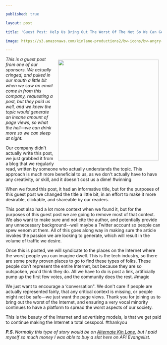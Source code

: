 ---
published: true
layout: post
title: 'Guest Post: Help Us Bring Out The Worst Of The Net So We Can Generate Page Views'
image: https://s3.amazonaws.com/kinlane-productions2/bw-icons/bw-angry-mob.png
---

<p><img style="padding: 10px;" src="https://s3.amazonaws.com/kinlane-productions2/bw-icons/bw-angry-mob.png" alt="" width="325" align="right" />
<p><em>This is a guest post from one of our sponsors. We actually cringed, and puked in our mouth a little bit when we saw an email come in from this company, requesting a post, but they paid us well, and we knew the topic would generate an insane amount of page views, so what the hell&mdash;we can drink more so we can sleep at night.</em>
<p>Our company didn't actually write this post, we just grabbed it from a blog that we regularly read, written by someone who actually understands the topic. This approach is much more beneficial to us, as we don't actually have to have any creativity, or skill, and it doesn't cost us a dime! #winning
<p>When we found this post, it had an informative title, but for the purposes of this guest post we changed the title a little bit, in an effort to make it more desirable, clickable, and shareable by our readers.&nbsp;
<p>This post also had a lot more context when we found it, but for the purposes of this guest post we are going to remove most of that context. We also want to make sure and not cite the author, and potentially provide any unnecessary background--well maybe a Twitter account so people can spew venom at them. All of this goes along way in making sure the article invokes the passion we are looking to generate, which will result in the volume of traffic we desire.
<p>Once this is posted, we will syndicate to the places on the Internet where the worst people you can imagine dwell. This is the tech industry, so there are some pretty proven places to go to find these types of folks. These people don&rsquo;t represent the entire Internet, but because they are so outspoken, you'd think they do. All we have to do is post a link, artificially pump up the first few votes, and the community does the rest. #magic
<p>We just want to encourage a &lsquo;conversation". We don't care if people are actually represented fairly, that any critical context is missing, or people might not be safe&mdash;we just want the page views. Thank you for joining us to bring out the worst of the Internet, and ensuring a very vocal minority continues to have a platform to spread the worst aspects of our society.
<p>This is the beauty of the Internet and advertising models, is that we get paid to continue making the Internet a total cesspool. #thankyou
<p><em><strong>P.S. </strong>Normally this type of story would be on <a href="http://alternate.kinlane.com">Alternate Kin Lane</a>, but I paid myself so much money I was able to buy a slot here on API Evangelist.</em>

